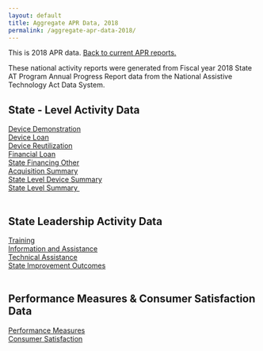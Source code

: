 ```yaml
---
layout: default
title: Aggregate APR Data, 2018
permalink: /aggregate-apr-data-2018/
---
```


<div class="container">
  <div class="row">

 <div class="col-12">
<p>This is 2018 APR data.  <a href="/aggregate-apr-data">Back to current APR reports.</a></p>

<p>These national activity reports were generated from Fiscal year 2018 State AT Program Annual Progress Report data from the National Assistive Technology Act Data System.</p>

<h2>State - Level Activity Data</h2>
<div><a href="/assets/aggr_reports18/Device Demo.html">Device Demonstration</a></div>
<div><a href="/assets/aggr_reports18/Device%20Loan.html">Device Loan</a></div>
<div><a href="/assets/aggr_reports18/Device%20Reutilization.html">Device Reutilization</a></div>
<div><a href="/assets/aggr_reports18/Financial%20Loan.html">Financial Loan</a></div>
<div><a href="/assets/aggr_reports18/State%20Financing%20Other.html">State Financing Other</a></div>
<div><a href="/assets/aggr_reports18/Acquisition%20Summary.html">Acquisition Summary</a></div>
<div><a href="/assets/aggr_reports18/State%20Level%20Device%20Summary.html">State Level Device Summary</a></div>
<div><a href="/assets/aggr_reports18/State%20Level%20Summary.html">State Level Summary&nbsp;</a></div>
<br>
<h2>State Leadership Activity Data</h2>
<div><a href="/assets/aggr_reports18/Training.html">Training</a></div>
<div><a href="/assets/aggr_reports18/Information%20&amp;%20Assistance.html">Information and Assistance</a></div>
<div><a href="/assets/aggr_reports18/Technical%20Assistance.html">Technical Assistance</a></div>
<div><a href="/assets/aggr_reports18/State%20Improvements.html">State Improvement Outcomes</a></div>
<br>
<h2>Performance Measures &amp; Consumer Satisfaction Data</h2>
<div><a href="/assets/aggr_reports18/Performance%20Measures.html">Performance Measures</a></div>
<div><a href="/assets/aggr_reports18/Consumer%20Satisfaction.html">Consumer Satisfaction</a></div>
<div>&nbsp;</div>
</div>
</div>
</div>
